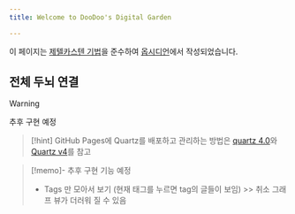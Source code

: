 ```yaml
---
title: Welcome to DooDoo's Digital Garden

---
```


이 페이지는 [제텔카스텐 기법](https://brunch.co.kr/@labica/50)을 준수하여 [옵시디언](https://obsidian.md/)에서 작성되었습니다.

## 전체 두뇌 연결

> [!warning]
> 추후 구현 예정

> [!hint]
> GitHub Pages에 Quartz를 배포하고 관리하는 방법은 [quartz 4.0](https://quartz.jzhao.xyz/)와 [Quartz v4](https://github.com/jackyzha0/quartz)를 참고


>[!memo]- 추후 구현 기능 예정
>- Tags 만 모아서 보기 (현재 태그를 누르면 tag의 글들이 보임) >> 취소 그래프 뷰가 더러워 질 수 있음
